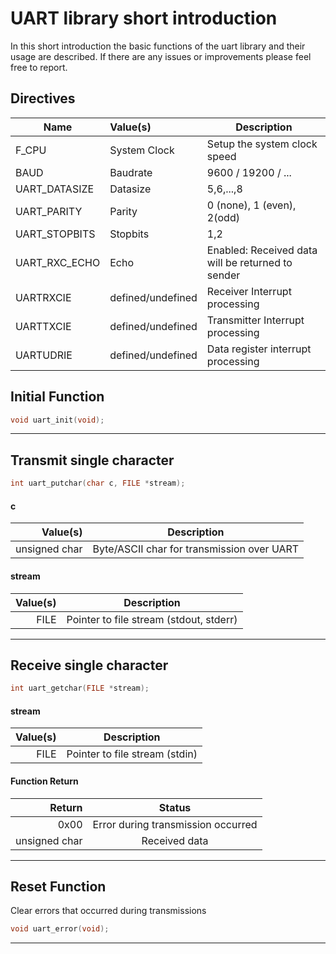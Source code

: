 # UART library short introduction

In this short introduction the basic functions of the uart library and their usage are described. If there are any issues or improvements please feel free to report.

## Directives

| Name          | Value(s)            | Description                                         |
|---------------|:--------------------|-----------------------------------------------------|
| F_CPU         | System Clock        | Setup the system clock speed                        |
| BAUD          | Baudrate            | 9600 / 19200 / ...                                  |
| UART_DATASIZE | Datasize            | 5,6,...,8                                           |
| UART_PARITY   | Parity              | 0 (none), 1 (even), 2(odd)                          |
| UART_STOPBITS | Stopbits            | 1,2                                                 |
| UART_RXC_ECHO | Echo                | Enabled: Received data will be returned to sender   |
| UARTRXCIE     | defined/undefined   | Receiver Interrupt processing                       |
| UARTTXCIE     | defined/undefined   | Transmitter Interrupt processing                    |
| UARTUDRIE     | defined/undefined   | Data register interrupt processing                  |

## Initial Function

```c
void uart_init(void);
```

---

## Transmit single character

```c
int uart_putchar(char c, FILE *stream);
```

#### c
| Value(s)      | Description                                |
|--------------:|:------------------------------------------:|
| unsigned char | Byte/ASCII char for transmission over UART |

#### stream
| Value(s)      | Description                                |
|--------------:|:------------------------------------------:|
| FILE          | Pointer to file stream (stdout, stderr)    |

---

## Receive single character

```c
int uart_getchar(FILE *stream);
```

#### stream
| Value(s)      | Description                                |
|--------------:|:------------------------------------------:|
| FILE          | Pointer to file stream (stdin)             |

#### Function Return
| Return        | Status                             |
|--------------:|:----------------------------------:|
| 0x00          | Error during transmission occurred |
| unsigned char | Received data                      |

---

## Reset Function
Clear errors that occurred during transmissions

```c
void uart_error(void);
```

---
